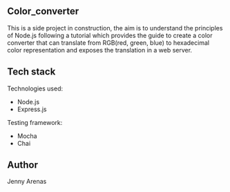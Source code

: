 ## Color_converter

This is a side project in construction, the aim is to understand the principles of Node.js following a tutorial which provides the guide to create a color converter that can translate from RGB(red, green, blue) to hexadecimal color representation and exposes the translation in a web server.

## Tech stack

Technologies used:

- Node.js
- Express.js

Testing framework:

- Mocha
- Chai

## Author

Jenny Arenas